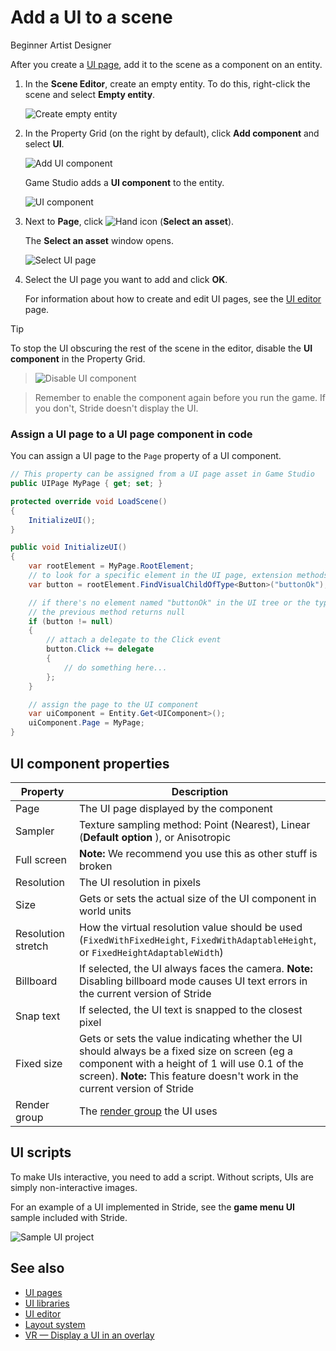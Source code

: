 # Add a UI to a scene

<span class="label label-doc-level">Beginner</span>
<span class="label label-doc-audience">Artist</span>
<span class="label label-doc-audience">Designer</span>

After you create a [UI page](ui-pages.md), add it to the scene as a component on an entity.

1. In the **Scene Editor**, create an empty entity. To do this, right-click the scene and select **Empty entity**.

    ![Create empty entity](media/create-empty-entity.png)

2. In the Property Grid (on the right by default), click **Add component** and select **UI**.

    ![Add UI component](media/add-UI-component.png)

    Game Studio adds a **UI component** to the entity.

    ![UI component](media/UI-component.png)

3. Next to **Page**, click ![Hand icon](~/manual/game-studio/media/hand-icon.png) (**Select an asset**).

    The **Select an asset** window opens.

    ![Select UI page](media/select-UI-page.png)

4. Select the UI page you want to add and click **OK**.

    For information about how to create and edit UI pages, see the [UI editor](ui-editor.md) page.

> [!Tip]
> To stop the UI obscuring the rest of the scene in the editor, disable the **UI component** in the Property Grid.

> ![Disable UI component](media/disable-UI-component.png)

> Remember to enable the component again before you run the game. If you don't, Stride doesn't display the UI.

### Assign a UI page to a UI page component in code

You can assign a UI page to the `Page` property of a UI component.

```cs
// This property can be assigned from a UI page asset in Game Studio
public UIPage MyPage { get; set; }

protected override void LoadScene()
{
    InitializeUI();
}

public void InitializeUI()
{
    var rootElement = MyPage.RootElement;
    // to look for a specific element in the UI page, extension methods can be used
    var button = rootElement.FindVisualChildOfType<Button>("buttonOk");

    // if there's no element named "buttonOk" in the UI tree or the type doesn't match,
    // the previous method returns null
    if (button != null)
    {
        // attach a delegate to the Click event
        button.Click += delegate
        {
            // do something here...
        };
    }

    // assign the page to the UI component
    var uiComponent = Entity.Get<UIComponent>();
    uiComponent.Page = MyPage;
}
```

## UI component properties

| Property           | Description
|--------------------|----------------
| Page               | The UI page displayed by the component
| Sampler		| Texture sampling method: Point (Nearest), Linear (**Default option** ), or Anisotropic
| Full screen        | **Note:** We recommend you use this as other stuff is broken
| Resolution         | The UI resolution in pixels
| Size               | Gets or sets the actual size of the UI component in world units
| Resolution stretch | How the virtual resolution value should be used (`FixedWithFixedHeight`, `FixedWithAdaptableHeight`, or `FixedHeightAdaptableWidth`)
| Billboard          | If selected, the UI always faces the camera. **Note:** Disabling billboard mode causes UI text errors in the current version of Stride
| Snap text          | If selected, the UI text is snapped to the closest pixel
| Fixed size         | Gets or sets the value indicating whether the UI should always be a fixed size on screen (eg a component with a height of 1 will use 0.1 of the screen). **Note:** This feature doesn't work in the current version of Stride
| Render group       | The [render group](../graphics/graphics-compositor/render-groups-and-masks.md) the UI uses

## UI scripts

To make UIs interactive, you need to add a script. Without scripts, UIs are simply non-interactive images. 

For an example of a UI implemented in Stride, see the **game menu UI** sample included with Stride.

![Sample UI project](media/ui-sample-project.png)

## See also 

* [UI pages](ui-pages.md)
* [UI libraries](ui-libraries.md)
* [UI editor](ui-editor.md)
* [Layout system](layout-system.md)
* [VR — Display a UI in an overlay](../virtual-reality/display-a-ui-in-an-overlay.md)